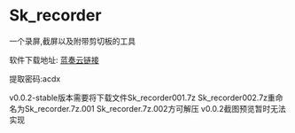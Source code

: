 # Sk_recorder
一个录屏,截屏以及附带剪切板的工具

软件下载地址:
[蓝奏云链接](https://skyler.lanzouv.com/b03pamz7i)

提取密码:acdx

v0.0.2-stable版本需要将下载文件Sk_recorder001.7z Sk_recorder002.7z重命名为Sk_recorder.7z.001 Sk_recorder.7z.002方可解压
v0.0.2截图预览暂时无法实现
